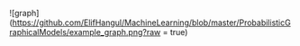 ![graph](https://github.com/ElifHangul/MachineLearning/blob/master/ProbabilisticGraphicalModels/example_graph.png?raw = true)

